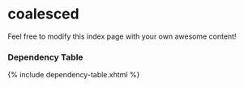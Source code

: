 # coalesced

Feel free to modify this index page with your own awesome content!

### Dependency Table

{% include dependency-table.xhtml %}
